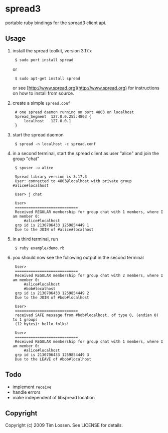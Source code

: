 # spread3

portable ruby bindings for the spread3 client api.

## Usage

1. install the spread toolkit, version 3.17.x

        $ sudo port install spread
        
    or
    
        $ sudo apt-get install spread
        
    or see [http://www.spread.org](http://www.spread.org) for instructions 
    on how to install from source.

2. create a simple `spread.conf`

        # one spread daemon running on port 4803 on localhost
        Spread_Segment	127.0.0.255:4803 {
        	localhost	127.0.0.1
        }
	
3. start the spread daemon

        $ spread -n localhost -c spread.conf
	
4. in a second terminal, start the spread client as user "alice" and join the group "chat"

        $ spuser -u alice

        Spread library version is 3.17.3
        User: connected to 4803@localhost with private group #alice#localhost

        User> j chat

        User> 
        ============================
        Received REGULAR membership for group chat with 1 members, where I am member 0:
        	#alice#localhost
        grp id is 2130706433 1259854449 1
        Due to the JOIN of #alice#localhost
		
5. in a third terminal, run

        $ ruby example/demo.rb
	
6. you should now see the following output in the second terminal

        User> 
        ============================
        Received REGULAR membership for group chat with 2 members, where I am member 0:
        	#alice#localhost
        	#bob#localhost
        grp id is 2130706433 1259854449 2
        Due to the JOIN of #bob#localhost

        User> 
        ============================
        received SAFE message from #bob#localhost, of type 0, (endian 0) to 1 groups 
        (12 bytes): hello folks!
        
        User> 
        ============================        
        Received REGULAR membership for group chat with 1 members, where I am member 0:
        	#alice#localhost
        grp id is 2130706433 1259854449 3
        Due to the LEAVE of #bob#localhost

## Todo

- implement `receive`
- handle errors
- make independent of libspread location

## Copyright

Copyright (c) 2009 Tim Lossen. See LICENSE for details.
